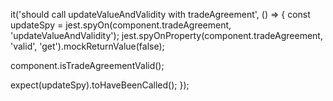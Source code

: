 it('should call updateValueAndValidity with tradeAgreement', () => {
  const updateSpy = jest.spyOn(component.tradeAgreement, 'updateValueAndValidity');
  jest.spyOnProperty(component.tradeAgreement, 'valid', 'get').mockReturnValue(false);

  component.isTradeAgreementValid();

  expect(updateSpy).toHaveBeenCalled();
});